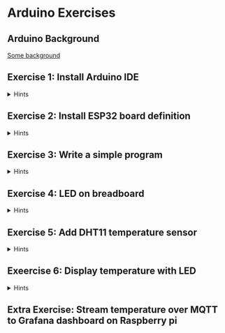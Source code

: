 # Arduino Exercises

## Arduino Background

[Some background](arduino_background.md)

## Exercise 1: Install Arduino IDE

<details>
	<summary>Hints</summary>

* The official Arduino website is https://www.arduino.cc/

  - Download the IDE from https://www.arduino.cc/en/software
    - Arduino IDE 1.8.19: The standard Processing like IDE (most tutorials refer to this)
    - Arduino IDE 2.0 RC: The modern VSCode-like IDE (uses the same libraries and board-definitions)
    - There is also a web-based editor: https://create.arduino.cc/editor
  - Install according to operating system
  - Consider giving them a donation
</details>

## Exercise 2: Install ESP32 board definition

<details>
	<summary>Hints</summary>

* The ESP32 support is hosted here: https://docs.espressif.com/projects/arduino-esp32/en/latest/index.html. [Installation instructions](https://docs.espressif.com/projects/arduino-esp32/en/latest/installing.html)
* Here's a step-by-step guide with screenshots: https://randomnerdtutorials.com/installing-the-esp32-board-in-arduino-ide-windows-instructions/
 - Start the Arduino IDE
 - Open preferences: `Ctrl-,` ( or File -> Preferences / Fil -> Egenskaber)
 - Copy-paste the stable release link into the box: `Additional Boards Manager URLs` (https://raw.githubusercontent.com/espressif/arduino-esp32/gh-pages/package_esp32_index.json)
 - Go to Tools -> Board (display current board) -> Boards Manager.
 - Search for esp32
 - Click install (version 2.0.0 currently)
 - Wait for the board definition to install
 - Now select the board: ESP32 Dev module (or Node32s?)
 - Restart the Arduino IDE
* On Ubuntu you need to add yourself to `dialout` group and install `pyserial`.
  Reboot after this!
```
 sudo usermod -a -G dialout $USER 
 sudo apt install  python3-serial
```
  Check that it worked with `id`. It should include `dialout` in the list.
</details>

## Exercise 3: Write a simple program

<details>
	<summary>Hints</summary>
- Test an example: File -> Examples -> 01.Basics -> BareMinimum
  Edit:

```
void setup() {
  // put your setup code here, to run once:
  Serial.begin(115200);
}

void loop() {
  // put your main code here, to run repeatedly:
  Serial.println("Hello");
  delay(1000);                       // wait for a second
  Serial.println("World");
  delay(1000);                       // wait for a second 
}
```

* Select the correct COM port. In my test on windows it was COM5.
* Open the Monitor `Ctrl-Shift-M` (Tools -> Serial Monitor)
* Set to 115200 baud
* ESP32 specific examples: https://github.com/espressif/arduino-esp32/tree/master/libraries
  Eg https://github.com/espressif/arduino-esp32/blob/master/libraries/ESP32/examples/ChipID/GetChipID/GetChipID.ino
  My chip is "ESP32-D0WDQ6 Rev 1"
* Note: You need to hold down the "Boot" button on the ESP32 while uploading.
</details>


## Exercise 4: LED on breadboard

<details>
	<summary>Hints</summary>

* Example here: https://microcontrollerslab.com/gpio-pins-esp32-led-blinking-example/
* Datasheet here: https://www.espressif.com/sites/default/files/documentation/esp32_datasheet_en.pdf

* Compute the resister to use to allow max 10 mA to flow through the LED, when the board supplies 3.6V (https://microcontrollerslab.com/esp32-pinout-use-gpio-pins/ says 20mA, https://microcontrollerslab.com/gpio-pins-esp32-led-blinking-example/ says 10 mA)
  See also https://community.blynk.cc/t/esp32-gpio-pins-info-restrictions-and-features/43166

* Connect resistor and LED between GDN and pin D22

- Avoid: GPIO34-39 (only digital input)
  - Check pinout here:  https://microcontrollerslab.com/esp32-pinout-use-gpio-pins/

* To blink the on-board LED: Use `int LED_BUILTIN = 2;`

</details>

## Exercise 5: Add DHT11 temperature sensor
<details>
	<summary>Hints</summary>

- Tutorial: https://randomnerdtutorials.com/esp32-dht11-dht22-temperature-humidity-sensor-arduino-ide/
	
</details>


## Exeercise 6: Display temperature with LED

<details>
	<summary>Hints</summary>
- write program to turn on LED when temperature is above threshold
- [`if` statement in Arduino](https://www.arduino.cc/reference/en/language/structure/control-structure/if/)
</details>

## Extra Exercise: Stream temperature over MQTT to Grafana dashboard on Raspberry pi

